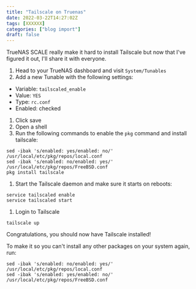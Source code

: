 ```yaml
---
title: "Tailscale on Truenas"
date: 2022-03-22T14:27:02Z
tags: [XXXXXX]
categories: ["blog import"]
draft: false
---
```

 
TrueNAS SCALE really make it hard to install Tailscale but now that I've figured it out, I'll share it with everyone.

<!--more-->

1. Head to your TrueNAS dashboard and visit `System/Tunables`
1. Add a new Tunable with the following settings:
  - Variable: `tailscaled_enable`
  - Value: `YES`
  - Type: `rc.conf`
  - Enabled: checked
1. Click save
1. Open a shell
1. Run the following commands to enable the `pkg` command and install tailscale:
  ```
  sed -ibak 's/enabled: yes/enabled: no/' /usr/local/etc/pkg/repos/local.conf
  sed -ibak 's/enabled: no/enabled: yes/' /usr/local/etc/pkg/repos/FreeBSD.conf
  pkg install tailscale
  ```

1. Start the Tailscale daemon and make sure it starts on reboots:
  ```
  service tailscaled enable
  service tailscaled start
  ```

1. Login to Tailscale
  ```
  tailscale up
  ```

Congratulations, you should now have Tailscale installed!

To make it so you can't install any other packages on your system again, run:
```
sed -ibak 's/enabled: no/enabled: yes/' /usr/local/etc/pkg/repos/local.conf
sed -ibak 's/enabled: yes/enabled: no/' /usr/local/etc/pkg/repos/FreeBSD.conf
```
